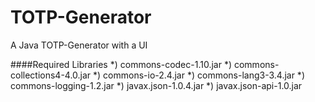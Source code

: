 # TOTP-Generator
A Java TOTP-Generator with a UI

####Required Libraries
*) commons-codec-1.10.jar
*) commons-collections4-4.0.jar
*) commons-io-2.4.jar
*) commons-lang3-3.4.jar
*) commons-logging-1.2.jar
*) javax.json-1.0.4.jar
*) javax.json-api-1.0.jar
